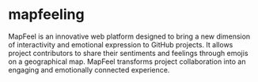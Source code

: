 # mapfeeling
MapFeel is an innovative web platform designed to bring a new dimension of interactivity and emotional expression to GitHub projects. It allows project contributors to share their sentiments and feelings through emojis on a geographical map. MapFeel transforms project collaboration into an engaging and emotionally connected experience.

